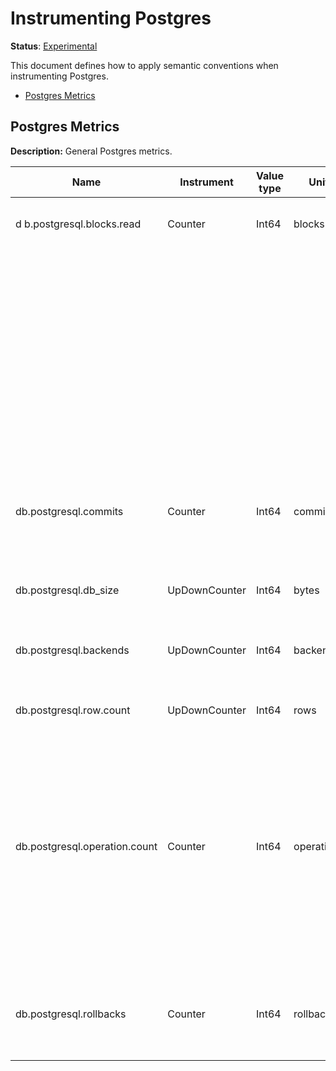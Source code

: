 # Instrumenting Postgres

**Status**: [Experimental](../../../document-status.md)

This document defines how to apply semantic conventions when instrumenting Postgres.

<!-- toc -->

- [Postgres Metrics](#postgres-metrics)

<!-- tocstop -->

## Postgres Metrics

**Description:** General Postgres metrics.

| Name                                        | Instrument    | Value type | Unit       | Unit ([UCUM](../README.md#instrument-units)) | Description                         | Attribute Key | Attribute Values                                                                                   |
|---------------------------------------------| ------------- | ---------- | ---------- | -------------------------------------------- | ----------------------------------- | ------------- | -------------------------------------------------------------------------------------------------- |
| d b.postgresql.blocks.read                  | Counter       | Int64      | blocks     | `{blocks}`                                   | The number of blocks read.          | `database`    |  The name of the database.                                                                         |
|                                             |               |            |            |                                              |                                     | `table`       |  The schema name followed by the table name.                                                       |
|                                             |               |            |            |                                              |                                     | `source`      |  The block read source type.                                                                       |
|                                             |               |            |            |                                              |                                     |               | `heap_read`, `heap_hit`, `idx_read`, `idx_hit`, `toast_read`, `toast_hit`, `tidx_read`, `tidx_hit` |
| db.postgresql.commits                       | Counter       | Int64      | commits    | `{commits}`                                  | The number of commits.              | `database`    |  The number of transactions that have been committed in this database.                             |
| db.postgresql.db_size                       | UpDownCounter | Int64      | bytes      | `{by}`                                       | The database disk usage.            | `database`    |  The disk space used by this database..                                                            |
| db.postgresql.backends                      | UpDownCounter | Int64      | backends   | `{backends}`                                 | The number of backends.             | `database`    |  The number of buffers written directly by a backend..                                             |
| db.postgresql.row.count                     | UpDownCounter | Int64      | rows       | `{rows}`                                     | The number of rows in the database. | `database`    |  The name of the database.                                                                         |
|                                             |               |            |            |                                              |                                     | `table`       |  The schema name followed by the table name.                                                       |
|                                             |               |            |            |                                              |                                     | `state`       |  `dead`, `live`                                                                                    |
| db.postgresql.operation.count               | Counter       | Int64      | operations | `{operations}`                               | The number of db row operations.    | `database`    |  The name of the database.                                                                         |
|                                             |               |            |            |                                              |                                     | `table`       |  The schema name followed by the table name.                                                       |
|                                             |               |            |            |                                              |                                     | `source`      | `ins`, `upd`, `del`, `hot_upd`                                                                     |
| db.postgresql.rollbacks                     | Counter       | Int64      | rollbacks  | `{rollbacks}`                                | The number of rollbacks.            | `database`    |  The number of transactions that have been rolled back in the database.                            |
